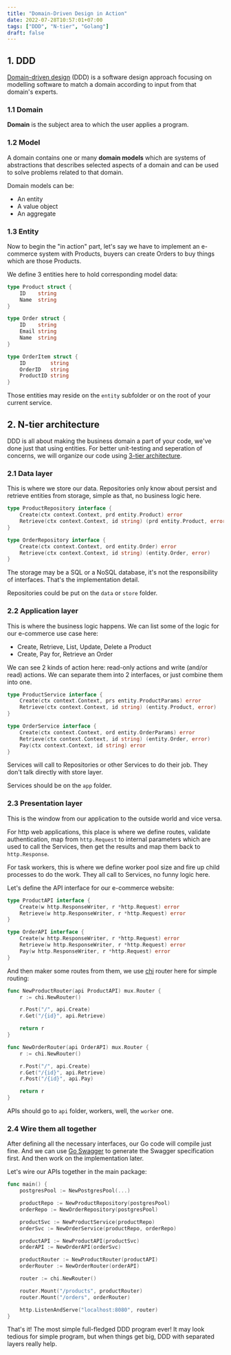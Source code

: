 ```yaml
---
title: "Domain-Driven Design in Action"
date: 2022-07-28T10:57:01+07:00
tags: ["DDD", "N-tier", "Golang"]
draft: false
---
```


## 1. DDD

[Domain-driven design][0] (DDD) is a software design approach focusing on
modelling software to match a domain according to input from that domain's
experts.


### 1.1 Domain

**Domain** is the subject area to which the user applies a program.

### 1.2 Model

A domain contains one or many **domain models** which are systems of
abstractions that describes selected aspects of a domain and can be
used to solve problems related to that domain.

Domain models can be:

- An entity
- A value object
- An aggregate

### 1.3 Entity

Now to begin the "in action" part, let's say we have to implement an
e-commerce system with Products, buyers can create Orders to buy things
which are those Products.

We define 3 entities here to hold corresponding model data:


```go
type Product struct {
    ID    string
    Name  string
}

type Order struct {
    ID    string
    Email string
    Name  string
}

type OrderItem struct {
    ID        string
    OrderID   string
    ProductID string
}
```

Those entities may reside on the `entity` subfolder or on the root of your
current service.


## 2. N-tier architecture

DDD is all about making the business domain a part of your code, we've done
just that using entities. For better unit-testing and seperation of concerns,
we will organize our code using [3-tier architecture][3].


### 2.1 Data layer

This is where we store our data. Repositories only know about persist and
retrieve entities from storage, simple as that, no business logic here.


```go
type ProductRepository interface {
    Create(ctx context.Context, prd entity.Product) error
    Retrieve(ctx context.Context, id string) (prd entity.Product, error)
}

type OrderRepository interface {
    Create(ctx context.Context, ord entity.Order) error
    Retrieve(ctx context.Context, id string) (entity.Order, error)
}
```

The storage may be a SQL or a NoSQL database, it's not the responsibility
of interfaces. That's the implementation detail.

Repositories could be put on the `data` or `store` folder.


### 2.2 Application layer

This is where the business logic happens. We can list some of the logic for
our e-commerce use case here:

- Create, Retrieve, List, Update, Delete a Product
- Create, Pay for, Retrieve an Order

We can see 2 kinds of action here: read-only actions and write (and/or read)
actions. We can separate them into 2 interfaces, or just combine them into
one.


```go
type ProductService interface {
    Create(ctx context.Context, prs entity.ProductParams) error
    Retrieve(ctx context.Context, id string) (entity.Product, error)
}

type OrderService interface {
    Create(ctx context.Context, ord entity.OrderParams) error
    Retrieve(ctx context.Context, id string) (entity.Order, error)
    Pay(ctx context.Context, id string) error
}
```

Services will call to Repositories or other Services to do their job. They
don't talk directly with store layer.

Services should be on the `app` folder.


### 2.3 Presentation layer

This is the window from our application to the outside world and vice versa.

For http web applications, this place is where we define routes, validate
authentication, map from `http.Request` to internal parameters which are used
to call the Services, then get the results and map them back to `http.Response`.

For task workers, this is where we define worker pool size and fire up child
processes to do the work. They all call to Services, no funny logic here.

Let's define the API interface for our e-commerce website:

```go
type ProductAPI interface {
    Create(w http.ResponseWriter, r *http.Request) error
    Retrieve(w http.ResponseWriter, r *http.Request) error
}

type OrderAPI interface {
    Create(w http.ResponseWriter, r *http.Request) error
    Retrieve(w http.ResponseWriter, r *http.Request) error
    Pay(w http.ResponseWriter, r *http.Request) error
}
```

And then maker some routes from them, we use [chi][2] router here for simple
routing:


```go
func NewProductRouter(api ProductAPI) mux.Router {
    r := chi.NewRouter()

    r.Post("/", api.Create)
    r.Get("/{id}", api.Retrieve)

    return r
}

func NewOrderRouter(api OrderAPI) mux.Router {
    r := chi.NewRouter()

    r.Post("/", api.Create)
    r.Get("/{id}", api.Retrieve)
    r.Post("/{id}", api.Pay)

    return r
}
```

APIs should go to `api` folder, workers, well, the `worker` one.


### 2.4 Wire them all together

After defining all the necessary interfaces, our Go code will compile just
fine. And we can use [Go Swagger][1] to generate the Swagger specification
first. And then work on the implementation later.

Let's wire our APIs together in the main package:


```go
func main() {
    postgresPool := NewPostgresPool(...)

    productRepo := NewProductRepository(postgresPool)
    orderRepo := NewOrderRepository(postgresPool)

    productSvc := NewProductService(productRepo)
    orderSvc := NewOrderService(productRepo, orderRepo)

    productAPI := NewProductAPI(productSvc)
    orderAPI := NewOrderAPI(orderSvc)

    productRouter := NewProductRouter(productAPI)
    orderRouter := NewOrderRouter(orderAPI)

    router := chi.NewRouter()

    router.Mount("/products", productRouter)
    router.Mount("/orders", orderRouter)

    http.ListenAndServe("localhost:8080", router)
}
```

That's it! The most simple full-fledged DDD program ever! It may look
tedious for simple program, but when things get big, DDD with separated layers
really help.


[0]: https://en.wikipedia.org/wiki/Domain-driven_design
[1]: https://goswagger.io/generate/spec.html
[2]: https://github.com/go-chi/chi
[3]: https://en.wikipedia.org/wiki/Multitier_architecture

